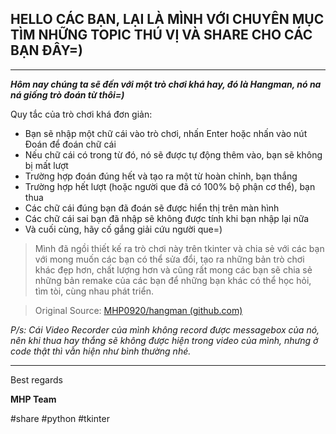 ## HELLO CÁC BẠN, LẠI LÀ MÌNH VỚI CHUYÊN MỤC TÌM NHỮNG TOPIC THÚ VỊ VÀ SHARE CHO CÁC BẠN ĐÂY=) ##
____________________
___Hôm nay chúng ta sẽ đến với một trò chơi khá hay, đó là Hangman, nó na ná giống trò đoán từ thôi=)___

Quy tắc của trò chơi khá đơn giản:
- Bạn sẽ nhập một chữ cái vào trò chơi, nhấn Enter hoặc nhấn vào nút Đoán để đoán chữ cái
- Nếu chữ cái có trong từ đó, nó sẽ được tự động thêm vào, bạn sẽ không bị mất lượt
- Trường hợp đoán đúng hết và tạo ra một từ hoàn chỉnh, bạn thắng
- Trường hợp hết lượt (hoặc người que đã có 100% bộ phận cơ thể), bạn thua
- Các chữ cái đúng bạn đã đoán sẽ được hiển thị trên màn hình
- Các chữ cái sai bạn đã nhập sẽ không được tính khi bạn nhập lại nữa
- Và cuối cùng, hãy cố gắng giải cứu người que=)

> Mình đã ngồi thiết kế ra trò chơi này trên tkinter và chia sẻ với các bạn với mong muốn các bạn có thể sửa đổi, tạo ra những bản trò chơi khác đẹp hơn, chất lượng hơn và cũng rất mong các bạn sẽ chia sẻ những bản remake của các bạn để những bạn khác có thể học hỏi, tìm tòi, cùng nhau phát triển.

> Original Source: [MHP0920/hangman (github.com)](https://github.com/MHP0920/hangman)

_P/s: Cái Video Recorder của mình không record được messagebox của nó, nên khi thua hay thắng sẽ không được hiện trong video của mình, nhưng ở code thật thì vẫn hiện như bình thường nhé._
__________
Best regards

__MHP Team__

#share #python #tkinter
